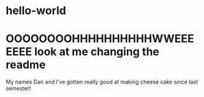 # hello-world
# OOOOOOOOHHHHHHHHHHWWEEEEEEE look at me changing the readme
My names Dan and I've gotten really good at making cheese cake since last semester!
